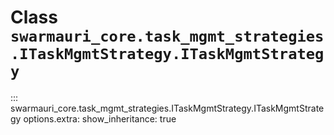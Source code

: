 # Class `swarmauri_core.task_mgmt_strategies.ITaskMgmtStrategy.ITaskMgmtStrategy`

::: swarmauri_core.task_mgmt_strategies.ITaskMgmtStrategy.ITaskMgmtStrategy
    options.extra:
      show_inheritance: true

